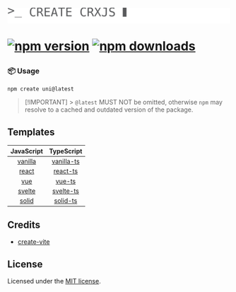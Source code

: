 <h1>
<br/>
<img src="blink.svg" alt="logo">

[![npm version][npm-version-src]][npm-version-href]
[![npm downloads][npm-downloads-src]][npm-downloads-href]

</h1>

### 📦 Usage

```shell
npm create uni@latest
```

> [!IMPORTANT] > `@latest` MUST NOT be omitted, otherwise `npm` may resolve to a cached and outdated version of the package.

## Templates

|         JavaScript          |            TypeScript             |
| :-------------------------: | :-------------------------------: |
| [vanilla][vanilla-template] | [vanilla-ts][vanilla-ts-template] |
|   [react][react-template]   |   [react-ts][react-ts-template]   |
|     [vue][vue-template]     |     [vue-ts][vue-ts-template]     |
|  [svelte][svelte-template]  |  [svelte-ts][svelte-ts-template]  |
|   [solid][solid-template]   |   [solid-ts][solid-ts-template]   |

## Credits

- [create-vite](https://github.com/vitejs/vite/tree/main/packages/create-vite)

## License

Licensed under the [MIT license](LICENSE).

<!-- Badges -->

[npm-version-src]: https://img.shields.io/npm/v/create-crxjs?style=flat&colorA=f2bae4&colorB=298cd6
[npm-version-href]: https://npmjs.com/package/create-crxjs
[npm-downloads-src]: https://img.shields.io/npm/dm/create-crxjs?style=flat&colorA=f2bae4&colorB=298cd6
[npm-downloads-href]: https://npmjs.com/package/create-crxjs

<!-- Template Links -->

[vanilla-template]: templates/vanilla
[vanilla-ts-template]: templates/vanilla-ts
[vue-template]: templates/vue
[vue-ts-template]: templates/vue-ts
[react-template]: templates/react
[react-ts-template]: templates/react-ts
[svelte-template]: templates/svelte
[svelte-ts-template]: templates/svelte-ts
[solid-template]: templates/solid
[solid-ts-template]: templates/solid-ts
